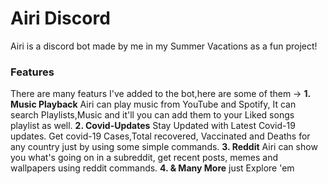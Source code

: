 # Airi Discord
Airi is a discord bot made by me in my Summer Vacations as a fun project!
### Features
There are many featurs I've added to the bot,here are some of them ->
**1. Music Playback**
Airi can play music from YouTube and Spotify, It can search Playlists,Music and it'll you can add them to your Liked songs playlist as well.
**2. Covid-Updates**
Stay Updated with Latest Covid-19 updates. Get covid-19 Cases,Total recovered, Vaccinated and Deaths for any country just by using some simple commands.
**3. Reddit**
Airi can show you what's going on in a subreddit, get recent posts, memes and wallpapers using reddit commands.
**4. & Many More**
just Explore 'em
